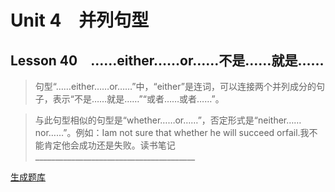 ﻿ # Unit 4　并列句型
 ## Lesson 40　……either……or……不是……就是……
 
> 句型“……either……or……”中，“either”是连词，可以连接两个并列成分的句子，表示“不是……就是……”“或者……或者……”。

> 与此句型相似的句型是“whether……or……”，否定形式是“neither……nor……”。例如：Iam not sure that whether he will succeed orfail.我不能肯定他会成功还是失败。读书笔记________________________________________


 [生成题库](./sentence/f040.json)